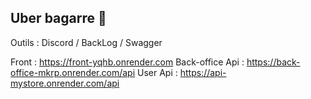 ## Uber bagarre 💪

Outils : Discord / BackLog / Swagger

Front : https://front-yqhb.onrender.com
Back-office Api :  https://back-office-mkrp.onrender.com/api
User Api : https://api-mystore.onrender.com/api
